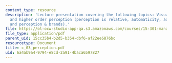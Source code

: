 ```yaml
---
content_type: resource
description: 'Lecture presentation covering the following topics: Visual illusions,
  and higher order perception (perception is relative, automaticity, adaptation expectation,
  and perception & brands).'
file: https://ol-ocw-studio-app-qa.s3.amazonaws.com/courses/15-301-managerial-psychology-laboratory-fall-2004/6a4ab9a49794e8cd2a914baca6597827_c_03_perception.pdf
file_type: application/pdf
parent_uid: 15cc35b4-b2d5-b354-dbf6-af22ee6876bc
resourcetype: Document
title: c_03_perception.pdf
uid: 6a4ab9a4-9794-e8cd-2a91-4baca6597827
---
```

